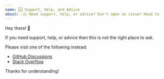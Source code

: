 ```yaml
---
name: 🆘 Support, Help, and Advice
about: 👉🏽 Need support, help, or advice? Don't open an issue! Head to [GitHub Discussions](https://github.com/webpack/webpack/discussions) or [Stack Overflow](https://stackoverflow.com/questions/tagged/webpack)
---
```


Hey there! 👋

If you need support, help, or advice then this is not the right place to ask.

Please visit one of the following instead:

- [GitHub Discussions](https://github.com/webpack/webpack/discussions)
- [Stack Overflow](https://stackoverflow.com/questions/tagged/webpack)

Thanks for understanding!
